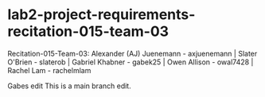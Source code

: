 # lab2-project-requirements-recitation-015-team-03

Recitation-015-Team-03:
Alexander (AJ) Juenemann - axjuenemann |
Slater O'Brien - slaterob |
Gabriel Khabner - gabek25 |
Owen Allison - owal7428 |
Rachel Lam - rachelmlam


Gabes edit
This is a main branch edit.
